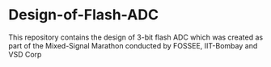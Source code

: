 # Design-of-Flash-ADC
This repository contains the design of 3-bit flash ADC which was created as part of the Mixed-Signal Marathon conducted by FOSSEE, IIT-Bombay and VSD Corp
